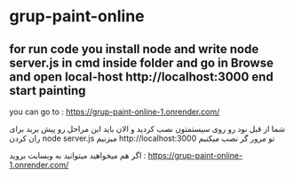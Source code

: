 # grup-paint-online
## for run code you install node and write node server.js in cmd inside folder and go in Browse and open local-host http://localhost:3000 end start painting
you can go to : https://grup-paint-online-1.onrender.com/

شما از قبل نود رو روی سیستمتون نصب کردید و الان باید این مراحل رو پیش برید
برای ران کردن node server.js میزنیم
http://localhost:3000 تو مرور گر نصب میکنیم

اگر هم میخواهید میتوانید به وبسایت بروید : https://grup-paint-online-1.onrender.com/

